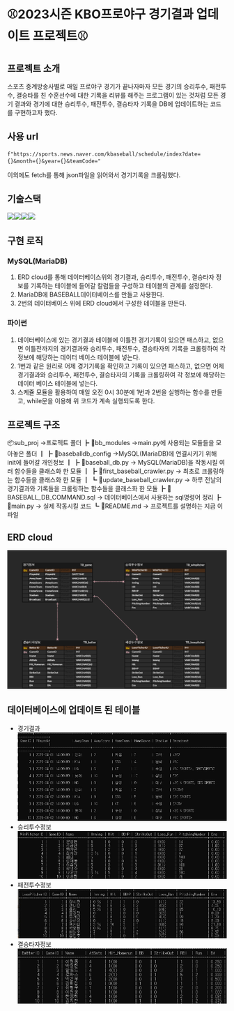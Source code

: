 #  :baseball:2023시즌 KBO프로야구 경기결과 업데이트 프로젝트:baseball:

## 프로젝트 소개
스포츠 중계방송사별로 매일 프로야구 경기가 끝나자마자 모든 경기의 승리투수, 패전투수, 
결승타를 친 수훈선수에 대한 기록을 리뷰를 해주는 프로그램이 있는 것처럼 
모든 경기 결과와 경기에 대한 승리투수, 패전투수, 결승타자 기록을 DB에 업데이트하는 코드를 구현하고자 했다.

## 사용 url
```
f"https://sports.news.naver.com/kbaseball/schedule/index?date={}&month={}&year={}&teamCode="

```
이외에도 fetch를 통해 json파일을 읽어와서 경기기록을 크롤링했다.

## 기술스택
<img src="https://img.shields.io/badge/python-3776AB?style=for-the-badge&logo=python&logoColor=white"><img src="https://img.shields.io/badge/mariaDB-003545?style=for-the-badge&logo=mariaDB&logoColor=white"><img src="https://img.shields.io/badge/mysql-4479A1?style=for-the-badge&logo=mysql&logoColor=white"><img src="https://img.shields.io/badge/github-181717?style=for-the-badge&logo=github&logoColor=white"> 

## 구현 로직
### MySQL(MariaDB)
1. ERD cloud를 통해 데이터베이스위의 경기결과, 승리투수, 패전투수, 결승타자 정보를 기록하는
테이블에 들어갈 칼럼들을 구성하고 테이블의 관계를 설정한다.
2. MariaDB에 BASEBALL데이터베이스를 만들고 사용한다.
3. 2번의 데이터베이스 위에 ERD cloud에서 구성한 테이블을 만든다.
### 파이썬
1. 데이터베이스에 있는 경기결과 테이블에 이틀전 경기기록이 있으면 패스하고,
없으면 이틀전까지의 경기결과와 승리투수, 패전투수, 결승타자의 기록을 
크롤링하여 각 정보에 해당하는 데이터 베이스 테이블에 넣는다.
2. 1번과 같은 원리로 어제 경기기록을 확인하고 기록이 있으면 패스하고,
없으면 어제 경기결과와 승리투수, 패전투수, 결승타자의 기록을 
크롤링하여 각 정보에 해당하는 데이터 베이스 테이블에 넣는다.
3. 스케쥴 모듈을 활용하여 매일 오전 0시 30분에 1번과 2번을 실행하는 함수를 만들고,
while문을 이용해 위 코드가 계속 실행되도록 한다.

## 프로젝트 구조
📦sub_proj ->프로젝트 폴더
 ┣ 📂bb_modules ->main.py에 사용되는 모듈들을 모아놓은 폴더
 ┃ ┣ 📜baseballdb_config ->MySQL(MariaDB)에 연결시키기 위해 init에 들어갈 개인정보
 ┃ ┣ 📜baseball_db.py -> MySQL(MariaDB)을 작동시킬 여러 함수들을 클래스화 한 모듈
 ┃ ┣ 📜first_baseball_crawler.py -> 최초로 크롤링하는 함수들을 클래스화 한 모듈
 ┃ ┗ 📜update_baseball_crawler.py -> 하루 전날의 경기결과와 기록들을 크롤링하는 함수들을 클래스화 한 모듈
 ┣ 📜BASEBALL_DB_COMMAND.sql -> 데이터베이스에서 사용하는 sql명령어 정리
 ┣ 📜main.py -> 실제 작동시킬 코드
 ┗ 📜README.md -> 프로젝트를 설명하는 지금 이 파일

## ERD cloud
![ERD_cloud](./img/BASEBALL_ERD.png)

## 데이터베이스에 업데이트 된 테이블
- 경기결과
![TB_game](./img/TB_game.jpg) 
- 승리투수정보
![TB_winpitcher](./img/TB_winpitcher.jpg)
- 패전투수정보
![TB_losepitcher](./img/TB_losepitcher.jpg)
- 결승타자정보
![TB_batter](./img/TB_batter.jpg) 

